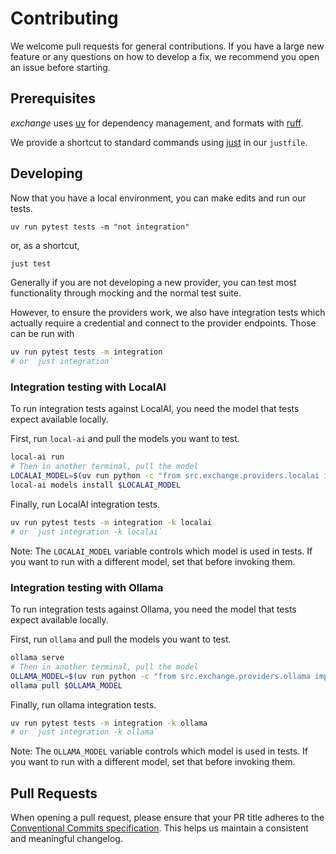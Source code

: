 # Contributing

We welcome pull requests for general contributions. If you have a large new feature or any questions on how
to develop a fix, we recommend you open an issue before starting.

## Prerequisites

*exchange* uses [uv][uv] for dependency management, and formats with [ruff][ruff]. 

We provide a shortcut to standard commands using [just][just] in our `justfile`.

## Developing

Now that you have a local environment, you can make edits and run our tests. 

```
uv run pytest tests -m "not integration"
```

or, as a shortcut, 

```bash
just test
```

Generally if you are not developing a new provider, you can test most functionality through mocking and the normal
test suite.

However, to ensure the providers work, we also have integration tests which actually require a credential and connect
to the provider endpoints. Those can be run with

```bash
uv run pytest tests -m integration
# or `just integration`
```

### Integration testing with LocalAI

To run integration tests against LocalAI, you need the model that tests expect available locally.

First, run `local-ai` and pull the models you want to test.
```bash
local-ai run
# Then in another terminal, pull the model
LOCALAI_MODEL=$(uv run python -c "from src.exchange.providers.localai import LOCALAI_MODEL; print(LOCALAI_MODEL)")
local-ai models install $LOCALAI_MODEL
```

Finally, run LocalAI integration tests.
```bash
uv run pytest tests -m integration -k localai
# or `just integration -k localai`
```

Note: The `LOCALAI_MODEL` variable controls which model is used in tests. If you want to run with a
different model, set that before invoking them.

### Integration testing with Ollama

To run integration tests against Ollama, you need the model that tests expect available locally.

First, run `ollama` and pull the models you want to test.
```bash
ollama serve
# Then in another terminal, pull the model
OLLAMA_MODEL=$(uv run python -c "from src.exchange.providers.ollama import OLLAMA_MODEL; print(OLLAMA_MODEL)")
ollama pull $OLLAMA_MODEL
```

Finally, run ollama integration tests.
```bash
uv run pytest tests -m integration -k ollama
# or `just integration -k ollama`
```

Note: The `OLLAMA_MODEL` variable controls which model is used in tests. If you want to run with a
different model, set that before invoking them.

## Pull Requests

When opening a pull request, please ensure that your PR title adheres to the [Conventional Commits specification](https://www.conventionalcommits.org/).
This helps us maintain a consistent and meaningful changelog.

[uv]: https://docs.astral.sh/uv/
[ruff]: https://docs.astral.sh/ruff/
[just]: https://github.com/casey/just

